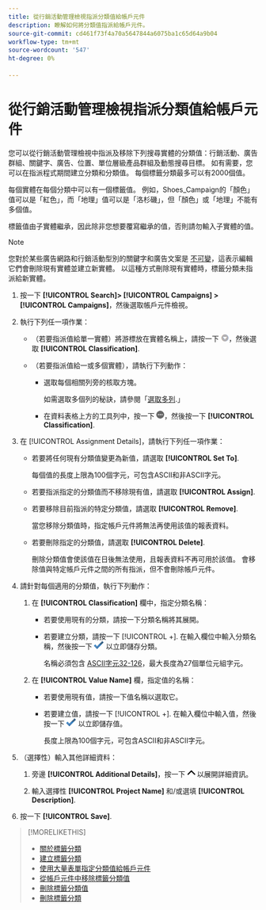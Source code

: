 ```yaml
---
title: 從行銷活動管理檢視指派分類值給帳戶元件
description: 瞭解如何將分類值指派給帳戶元件。
source-git-commit: cd461f73f4a70a5647844a6075ba1c65d64a9b04
workflow-type: tm+mt
source-wordcount: '547'
ht-degree: 0%

---
```


# 從行銷活動管理檢視指派分類值給帳戶元件

您可以從行銷活動管理檢視中指派及移除下列搜尋實體的分類值：行銷活動、廣告群組、關鍵字、廣告、位置、單位層級產品群組及動態搜尋目標。 如有需要，您可以在指派程式期間建立分類和分類值。 每個標籤分類最多可以有2000個值。

每個實體在每個分類中可以有一個標籤值。 例如，Shoes_Campaign的「顏色」值可以是「紅色」，而「地理」值可以是「洛杉磯」，但「顏色」或「地理」不能有多個值。

標籤值由子實體繼承，因此除非您想要覆寫繼承的值，否則請勿輸入子實體的值。

>[!NOTE]
>
>您對於某些廣告網路和行銷活動型別的關鍵字和廣告文案是 [不可變](/help/search-social-commerce/campaign-management/faqs-campaigns.md)，這表示編輯它們會刪除現有實體並建立新實體。 以這種方式刪除現有實體時，標籤分類未指派給新實體。

1. 按一下 **[!UICONTROL Search]> [!UICONTROL Campaigns] >[!UICONTROL Campaigns]**，然後選取帳戶元件檢視。

1. 執行下列任一項作業：

   * （若要指派值給單一實體）將游標放在實體名稱上，請按一下 ![功能表按鈕](/help/search-social-commerce/assets/arrow-dropdown-menu.png "功能表按鈕")，然後選取 **[!UICONTROL Classification]**.

   * （若要指派值給一或多個實體），請執行下列動作：

      * 選取每個相關列旁的核取方塊。

         如需選取多個列的秘訣，請參閱「[選取多列](/help/search-social-commerce/common-tasks/navigation-editing-selection/multiple-rows-select.md).」

      * 在資料表格上方的工具列中，按一下 ![更多](/help/search-social-commerce/assets/more.png "更多")，然後按一下 **[!UICONTROL Classification]**.

1. 在 [!UICONTROL Assignment Details]，請執行下列任一項作業：

   * 若要將任何現有分類值變更為新值，請選取 **[!UICONTROL Set To]**.

      每個值的長度上限為100個字元，可包含ASCII和非ASCII字元。

   * 若要指派指定的分類值而不移除現有值，請選取 **[!UICONTROL Assign]**.

   * 若要移除目前指派的特定分類值，請選取 **[!UICONTROL Remove]**.

      當您移除分類值時，指定帳戶元件將無法再使用該值的報表資料。

   * 若要刪除指定的分類值，請選取 **[!UICONTROL Delete]**.

      刪除分類值會使該值在日後無法使用，且報表資料不再可用於該值。 會移除值與特定帳戶元件之間的所有指派，但不會刪除帳戶元件。

1. 請針對每個適用的分類值，執行下列動作：

   1. 在 **[!UICONTROL Classification]** 欄中，指定分類名稱：

      * 若要使用現有的分類，請按一下分類名稱將其展開。

      * 若要建立分類，請按一下 [!UICONTROL +]. 在輸入欄位中輸入分類名稱，然後按一下 ![儲存](/help/search-social-commerce/assets/select.png "儲存") 以立即儲存分類。

         名稱必須包含 [ASCII字元32-126](https://www.asciitable.com/)，最大長度為27個單位元組字元。
   1. 在 **[!UICONTROL Value Name]** 欄，指定值的名稱：

      * 若要使用現有值，請按一下值名稱以選取它。

      * 若要建立值，請按一下 [!UICONTROL +]. 在輸入欄位中輸入值，然後按一下 ![儲存](/help/search-social-commerce/assets/select.png "儲存") 以立即儲存值。

         長度上限為100個字元，可包含ASCII和非ASCII字元。


1. （選擇性）輸入其他詳細資料：

   1. 旁邊 **[!UICONTROL Additional Details]**，按一下 ![開啟](/help/search-social-commerce/assets/chevron-up.png "開啟") 以展開詳細資訊。

   1. 輸入選擇性 **[!UICONTROL Project Name]** 和/或選填 **[!UICONTROL Description]**.

1. 按一下 **[!UICONTROL Save]**.

>[!MORELIKETHIS]
>
>* [關於標籤分類](classification-about.md)
>* [建立標籤分類](classification-create.md)
>* [使用大量表單指定分類值給帳戶元件](classification-values-assign-bulksheets.md)
>* [從帳戶元件中移除標籤分類值](classification-values-remove.md)
>* [刪除標籤分類值](classification-values-delete.md)
>* [刪除標籤分類](classification-delete.md)


